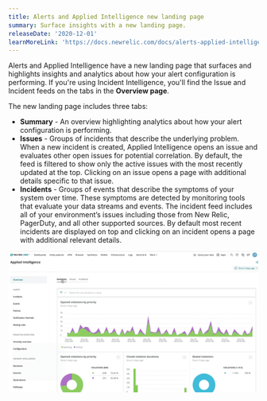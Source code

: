 ```yaml
---
title: Alerts and Applied Intelligence new landing page
summary: Surface insights with a new landing page.
releaseDate: '2020-12-01'
learnMoreLink: 'https://docs.newrelic.com/docs/alerts-applied-intelligence/new-relic-alerts/get-started/alerts-ai-overview-page'
---
```


Alerts and Applied Intelligence have a new landing page that surfaces and highlights insights and analytics about how your alert configuration is performing. If you're using Incident Intelligence, you'll find the Issue and Incident feeds on the tabs in the **Overview page**.

The new landing page includes three tabs:

* **Summary** - An overview highlighting analytics about how your alert configuration is performing.
* **Issues** - Groups of incidents that describe the underlying problem. When a new incident is created, Applied Intelligence opens an issue and evaluates other open issues for potential correlation. By default, the feed is filtered to show only the active issues with the most recently updated at the top. Clicking on an issue opens a page with additional details specific to that issue.
* **Incidents** - Groups of events that describe the symptoms of your system over time. These symptoms are detected by monitoring tools that evaluate your data streams and events. The incident feed includes all of your environment’s issues including those from New Relic, PagerDuty, and all other supported sources. By default most recent incidents are displayed on top and clicking on an incident opens a page with additional relevant details.

![Gif shows new tabs on landing page](./images/alerts-ai-overview.gif "alerts-ai-overview.gif")
